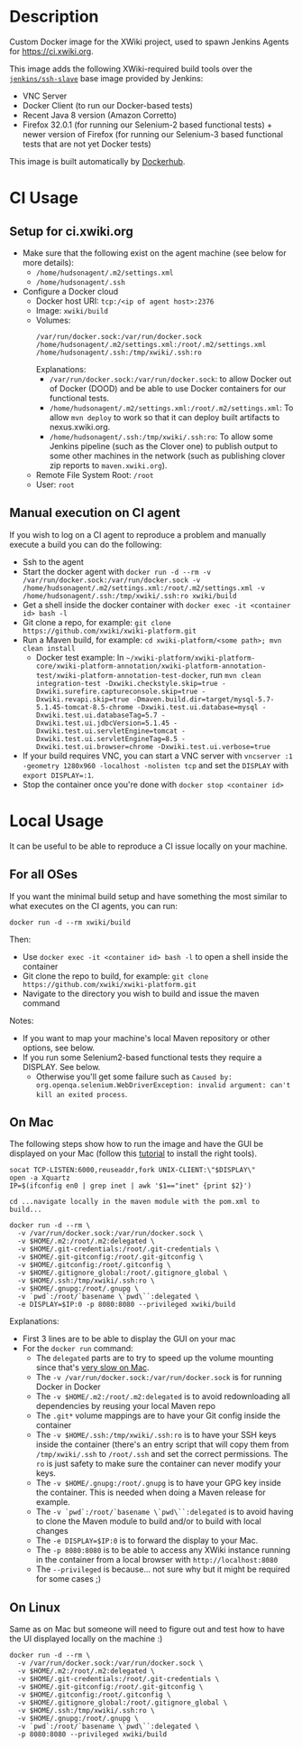 # Description

Custom Docker image for the XWiki project, used to spawn Jenkins Agents for https://ci.xwiki.org.

This image adds the following XWiki-required build tools over the 
[`jenkins/ssh-slave`](https://hub.docker.com/r/jenkinsci/ssh-slave) base image provided by Jenkins:
* VNC Server
* Docker Client (to run our Docker-based tests)
* Recent Java 8 version (Amazon Corretto)
* Firefox 32.0.1 (for running our Selenium-2 based functional tests) + newer version of Firefox (for running our Selenium-3 based functional tests that are not yet Docker tests)

This image is built automatically by 
[Dockerhub](https://hub.docker.com/r/xwiki/build).

# CI Usage

## Setup for ci.xwiki.org

* Make sure that the following exist on the agent machine (see below for more details):
  * `/home/hudsonagent/.m2/settings.xml`
  * `/home/hudsonagent/.ssh`
* Configure a Docker cloud
  * Docker host URI: `tcp:/<ip of agent host>:2376`
  * Image: `xwiki/build`
  * Volumes: 
     ```
     /var/run/docker.sock:/var/run/docker.sock
     /home/hudsonagent/.m2/settings.xml:/root/.m2/settings.xml
     /home/hudsonagent/.ssh:/tmp/xwiki/.ssh:ro
     ```
     Explanations:
       * `/var/run/docker.sock:/var/run/docker.sock`: to allow Docker out of Docker (DOOD) and be able to use Docker 
         containers for our functional tests.
       * `/home/hudsonagent/.m2/settings.xml:/root/.m2/settings.xml`: To allow `mvn deploy` to work so that it can
         deploy built artifacts to nexus.xwiki.org.
       * `/home/hudsonagent/.ssh:/tmp/xwiki/.ssh:ro`: To allow some Jenkins pipeline (such as the Clover one) to 
         publish output to some other machines in the network (such as publishing clover zip reports to `maven.xwiki.org`).  
  * Remote File System Root: `/root`
  * User: `root`

## Manual execution on CI agent

If you wish to log on a CI agent to reproduce a problem and manually execute a build you can do the following:
* Ssh to the agent
* Start the docker agent with `docker run -d --rm -v /var/run/docker.sock:/var/run/docker.sock -v /home/hudsonagent/.m2/settings.xml:/root/.m2/settings.xml -v /home/hudsonagent/.ssh:/tmp/xwiki/.ssh:ro xwiki/build`
* Get a shell inside the docker container with `docker exec -it <container id> bash -l`
* Git clone a repo, for example: `git clone https://github.com/xwiki/xwiki-platform.git`
* Run a Maven build, for example: `cd xwiki-platform/<some path>; mvn clean install`
  * Docker test example: In `~/xwiki-platform/xwiki-platform-core/xwiki-platform-annotation/xwiki-platform-annotation-test/xwiki-platform-annotation-test-docker`, run `mvn clean integration-test -Dxwiki.checkstyle.skip=true -Dxwiki.surefire.captureconsole.skip=true -Dxwiki.revapi.skip=true -Dmaven.build.dir=target/mysql-5.7-5.1.45-tomcat-8.5-chrome -Dxwiki.test.ui.database=mysql -Dxwiki.test.ui.databaseTag=5.7 -Dxwiki.test.ui.jdbcVersion=5.1.45 -Dxwiki.test.ui.servletEngine=tomcat -Dxwiki.test.ui.servletEngineTag=8.5 -Dxwiki.test.ui.browser=chrome -Dxwiki.test.ui.verbose=true`
* If your build requires VNC, you can start a VNC server with `vncserver :1 -geometry 1280x960 -localhost -nolisten tcp` and set the `DISPLAY` with `export DISPLAY=:1`.
* Stop the container once you're done with `docker stop <container id>`

# Local Usage

It can be useful to be able to reproduce a CI issue locally on your machine.

## For all OSes

If you want the minimal build setup and have something the most similar to what executes on the CI agents, you can run:

```
docker run -d --rm xwiki/build
```

Then:
* Use `docker exec -it <container id> bash -l` to open a shell inside the container 
* Git clone the repo to build, for example: `git clone https://github.com/xwiki/xwiki-platform.git`
* Navigate to the directory you wish to build and issue the maven command

Notes:
* If you want to map your machine's local Maven repository or other options, see below.
* If you run some Selenium2-based functional tests they require a DISPLAY. See below.
  * Otherwise you'll get some failure such as `Caused by: org.openqa.selenium.WebDriverException: invalid argument: can't kill an exited process`.

## On Mac

The following steps show how to run the image and have the GUI be displayed on your Mac (follow this 
[tutorial](https://cntnr.io/running-guis-with-docker-on-mac-os-x-a14df6a76efc) to install the right tools).

```
socat TCP-LISTEN:6000,reuseaddr,fork UNIX-CLIENT:\"$DISPLAY\"
open -a Xquartz
IP=$(ifconfig en0 | grep inet | awk '$1=="inet" {print $2}')

cd ...navigate locally in the maven module with the pom.xml to build...

docker run -d --rm \
  -v /var/run/docker.sock:/var/run/docker.sock \
  -v $HOME/.m2:/root/.m2:delegated \
  -v $HOME/.git-credentials:/root/.git-credentials \
  -v $HOME/.git-gitconfig:/root/.git-gitconfig \
  -v $HOME/.gitconfig:/root/.gitconfig \
  -v $HOME/.gitignore_global:/root/.gitignore_global \
  -v $HOME/.ssh:/tmp/xwiki/.ssh:ro \
  -v $HOME/.gnupg:/root/.gnupg \
  -v `pwd`:/root/`basename \`pwd\``:delegated \
  -e DISPLAY=$IP:0 -p 8080:8080 --privileged xwiki/build
```

Explanations:
* First 3 lines are to be able to display the GUI on your mac
* For the `docker run` command:
  * The `delegated` parts are to try to speed up the volume mounting since that's 
  [very slow on Mac](https://docs.docker.com/docker-for-mac/osxfs-caching/).
  * The `-v /var/run/docker.sock:/var/run/docker.sock` is for running Docker in Docker
  * The `-v $HOME/.m2:/root/.m2:delegated` is to avoid redownloading all dependencies by reusing your local Maven repo
  * The `.git*` volume mappings are to have your Git config inside the container
  * The `-v $HOME/.ssh:/tmp/xwiki/.ssh:ro` is to have your SSH keys inside the container (there's an entry script that will copy them from `/tmp/xwiki/.ssh` to `/root/.ssh` and set the correct permissions. The `ro` is just safety to make sure the container can never modify your keys.
  * The `-v $HOME/.gnupg:/root/.gnupg` is to have your GPG key inside the container. This is needed when doing a Maven release for example.
  * The ``` -v `pwd`:/root/`basename \`pwd\``:delegated ``` is to avoid having to clone the Maven module to build and/or to build with local changes
  * The `-e DISPLAY=$IP:0` is to forward the display to your Mac.
  * The `-p 8080:8080` is to be able to access any XWiki instance running in the container from a local browser with
  `http://localhost:8080`
  * The `--privileged` is because... not sure why but it might be required for some cases ;)

## On Linux

Same as on Mac but someone will need to figure out and test how to have the UI displayed locally on the machine :)

```
docker run -d --rm \
  -v /var/run/docker.sock:/var/run/docker.sock \
  -v $HOME/.m2:/root/.m2:delegated \
  -v $HOME/.git-credentials:/root/.git-credentials \
  -v $HOME/.git-gitconfig:/root/.git-gitconfig \
  -v $HOME/.gitconfig:/root/.gitconfig \
  -v $HOME/.gitignore_global:/root/.gitignore_global \
  -v $HOME/.ssh:/tmp/xwiki/.ssh:ro \
  -v $HOME/.gnupg:/root/.gnupg \
  -v `pwd`:/root/`basename \`pwd\``:delegated \
  -p 8080:8080 --privileged xwiki/build
```
